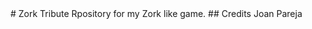 <snippet>
  <content>
# Zork Tribute
Rpository for my Zork like game.
## Credits
Joan Pareja
</content>
  <tabTrigger></tabTrigger>
</snippet>